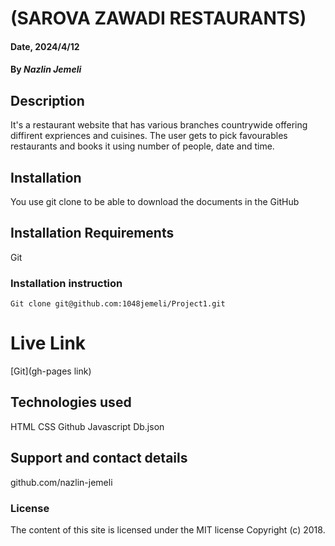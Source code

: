 # (SAROVA ZAWADI RESTAURANTS)

#### Date, 2024/4/12

#### By *Nazlin Jemeli*

## Description
It's a restaurant website that has various branches countrywide offering diffirent expriences and cuisines. The user gets to pick favourables restaurants and books it using number of people, date and time.

## Installation
You use git clone to be able to download the documents in the GitHub

## Installation Requirements
Git

### Installation instruction
```
Git clone git@github.com:1048jemeli/Project1.git

```

# Live Link
[Git](gh-pages link)

## Technologies used
HTML
CSS
Github
Javascript
Db.json

## Support and contact details
github.com/nazlin-jemeli

### License
The content of this site is licensed under the MIT license
Copyright (c) 2018.







